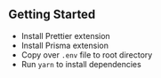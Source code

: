 ## Getting Started

- Install Prettier extension
- Install Prisma extension
- Copy over `.env` file to root directory
- Run `yarn` to install dependencies